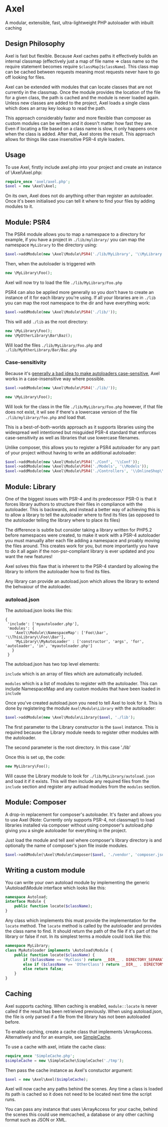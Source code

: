 Axel
====

A modular, extensible, fast, ultra-lightweight PHP autoloader with inbuilt caching

Design Philosophy
-----------------

Axel is fast but flexible. Because Axel caches paths it effectively builds an internal classmap (effectively just a map of file name => class name so the require statement becomes require `$classMap[$className`). This class map can be cached between requests meaning most requests never have to go off looking for files. 

Axel can be extended with modules that can locate classes that are not currently in the classmap. Once the module provides the location of the file for a given class, the path is cached and the module is never loaded again. Unless new classes are added to the project, Axel loads a single class which does an array key lookup to read the path.

This approach considerably faster and more flexible than composer as custom modules can be written and it doesn't matter how fast they are. Even if locating a file based on a class name is slow, it only happens once when the class is added. After that, Axel stores the result. This approach allows for things like case insensitive PSR-4 style loaders. 


Usage
-----


To use Axel, firstly include axel.php into your project and create an instance of \Axel\Axel.php:

```php
require_once 'axel/axel.php';
$axel = new \Axel\Axel;
```

On its own, Axel does not do anything other than register an autoloader. Once it's been initialised you can tell it where to find your files by adding modules to it.

Module: PSR4
--------------------

The PSR4 module allows you to map a namespace to a directory for example, if you have a project in `./lib/mylibrary/` you can map the namespace `MyLibrary` to the directory using:

```php
$axel->addModule(new \Axel\Module\PSR4('./lib/MyLibrary', '\\MyLibrary'));
```

Then, when the autoloader is triggered with

```php
new \MyLibrary\Foo();
```

Axel will now try to load the file `./lib/MyLibrary/Foo.php`


PSR4 can also be applied more generally so you don't have to create an instance of it for each library you're using. If all your libraries are in `./lib` you can map the root namespace to the dir and have everything work:

```php
$axel->addModule(new \Axel\Module\PSR4('./lib/'));
```

This will add `./lib` as the root directory:


```php
new \MyLibrary\Foo();
new \MyOtherLibrary\Bar\Baz();
```

Will load the files `./lib/MyLibrary/Foo.php` and `./lib/MyOtherLibrary/Bar/Baz.php`


### Case-sensitivity

Because it's [generally a bad idea to make autoloaders case-sensitive](https://r.je/php-autoloaders-should-not-be-case-sensitive.html), Axel works in a case-insensitive way where possible.


```php
$axel->addModule(new \Axel\Module\PSR4('./lib/'));

new \MyLibrary\Foo();
```

Will look for the class in the file `./lib/MyLibrary/Foo.php`  however, if that file does not exist, it wil see if there's a lowercase version of the file `./lib/mylibrary/foo.php` and load that.

This is a best-of-both-worlds approach as it supports libraries using the widespread well intentioned but misguided PSR-4 standard that enforces case-sensitivity as well as libraries that use lowercase filenames.


Unlike composer, this allows you to register a PSR4 autoloader for any part of your project without having to write an additional autoloader:


```php
$axel->addModule(new \Axel\Module\PSR4('./Conf', '\\Conf'));
$axel->addModule(new \Axel\Module\PSR4('./Models', '\\Models'));
$axel->addModule(new \Axel\Module\PSR4('./Controllers', '\\OnlineShop\\Controllers'));

```


 
Module: Library
---------------

One of the biggest issues with PSR-4 and its predecessor PSR-0 is that it forces library authors to structure their files in compliance with the autoloader. This is backwards, and instead a better way of achieving this is to allow a library to tell the autoloader where to find its files (as opposed to the autoloader telling the library where to place its files)

The difference is subtle but consider taking a library written for PHP5.2 before namespaces were created, to make it work with a PSR-4 autoloader you must manually alter each file adding a namespace and proably moving the files around. This creates work for you, but more importantly you have to do it all again if the non-psr-compliant library is ever updated and you want the new features!

Axel solves this flaw that is inherent to the PSR-4 standard by allowing the library to inform the autoloader how to find its files.

Any library can provide an autoload.json which allows the library to extend the behvaiour of the autoloader.

### autoload.json 

The autoload.json looks like this:

```
{
 'include': ['myautoloader.php'],
 'modules': {
    'Axel\\Module\\NamespaceMap': ['Foo\\bar', '\\ThisLibrary\\Foo\\Bar'],
    'MyLibrary\\MyAutoLoader' : ['constructor', 'args', 'for', 'autoloader', 'in', 'myautoloader.php']
   }
 }
```


The autoload.json has two top level elements: 

`include` which is an array of files which are automatically included.  

`modules` which is a list of modules to register with the autoloader. This can include NamespaceMap and any custom modules that have been loaded in `include`


Once you've created autoload.json you need to tell Axel to look for it. This is done by registering the module `Axel\Module\Library` with the autoloader:


```php
$axel->addModule(new \Axel\Module\Library($axel, './lib');
```

The first parameter to the Library constructor is the `$axel` instance. This is required because the Library module needs to register other modules with the autoloader.

The second parameter is the root directory. In this case './lib'

Once this is set up, the code:

```php
new MyLibrary\Foo();
```

Will cause the Library module to look for `./lib/MyLibrary/autoload.json` and load it if it exists. This will then include any required files from the `include` section and register any autload modules from the `modules` section.


Module: Composer
---------------

A drop-in replacement for composer's autoloader. It's faster and allows you to use Axel (Note: Currently only supports PSR-4, not classmap!) to load libraries installed via composer without using composer's autoload.php giving you a single autoloader for everything in the project.


Just load the module and tell axel where composer's library directory is and optionally the name of composer's json file inside modules.

```php
$axel->addModule(\Axel\Module\Composer($axel, './vendor', 'composer.json'));

```


Writing a custom module
-----------------------

You can write your own autoload module by implementing the generic \Autoload\Module interface which looks like this:


```php
namespace Autoload;
interface Module {
	public function locate($className);
}

```

Any class which implements this must provide the implementation for the `locate` method. The `locate` method is called by the autoloader and provides the class name to find. It should return the path of the file if it's part of the library or false if not. In its simplest terms a module could look like this:


```php
namespace MyLibrary;
class MyAutoloader implements \Autoload\Module {
	public function locate($className) {
		if ($className == 'MyClass') return __DIR__ . DIRECTORY_SEPARATOR . 'MyClass.php';
		else if ($className == 'OtherClass') return __DIR__ . DIRECTORY_SEPARATOR . 'OtherClass.php';
		else return false;
	}	
}
```

Caching
-------

Axel supports caching. When caching is enabled, `module::locate` is never called if the result has been retrieived previously. When using autoload.json, the file is only parsed if a file from the library has not been autoloaded before.

To enable caching, create a cache class that implements \ArrayAccess. Alternatively and for an example, see [SimpleCache](https://github.com/TomBZombie/SimpleCache/blob/master/SimpleCache.php).

To use a  cache with axel, intiate the cache class:

```php
require_once 'SimpleCache.php';
$simpleCache = new \SimpleCache\SimpleCache('./tmp');
```

Then pass the cache instance as Axel's constuctor argument:


```php
$axel = new \Axel\Axel($simpleCache);
```

Axel will now cache any paths behind the scenes. Any time a class is loaded its path is cached so it does not need to be located next time the script runs.

You can pass any instance that uses \ArrayAccess for your cache, behind the scenes this could use memcached, a database or any other caching format such as JSON or XML.

